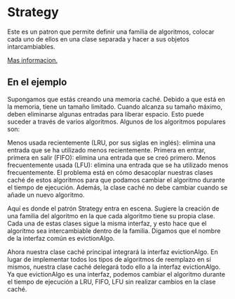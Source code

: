 # Strategy

Este es un patron que permite definir una familia de algoritmos, colocar cada uno de ellos en una clase separada y hacer
a sus objetos intarcambiables.

[Mas informacion.](https://refactoring.guru/es/design-patterns/strategy)

## En el ejemplo

Supongamos que estás creando una memoria caché. Debido a que está en la memoria, tiene un tamaño limitado.
Cuando alcanza su tamaño máximo, deben eliminarse algunas entradas para liberar espacio. Esto puede suceder a través de
varios algoritmos. Algunos de los algoritmos populares son:

Menos usada recientemente (LRU, por sus siglas en inglés): elimina una entrada que se ha utilizado menos recientemente.
Primera en entrar, primera en salir (FIFO): elimina una entrada que se creó primero.
Menos frecuentemente usada (LFU): elimina una entrada que se ha utilizado menos frecuentemente.
El problema está en cómo desacoplar nuestras clases caché de estos algoritmos para que podamos cambiar el algoritmo
durante el tiempo de ejecución. Además, la clase caché no debe cambiar cuando se añade un nuevo algoritmo.

Aquí es donde el patrón Strategy entra en escena. Sugiere la creación de una familia del algoritmo en la que cada
algoritmo tiene su propia clase. Cada una de estas clases sigue la misma interfaz, y esto hace que el algoritmo sea
intercambiable dentro de la familia. Digamos que el nombre de la interfaz común es evictionAlgo.

Ahora nuestra clase caché principal integrará la interfaz evictionAlgo. En lugar de implementar todos los tipos de
algoritmos de reemplazo en sí mismos, nuestra clase caché delegará todo ello a la interfaz evictionAlgo. Ya que
evictionAlgo es una interfaz, podemos cambiar el algoritmo durante el tiempo de ejecución a LRU, FIFO, LFU sin realizar
cambios en la clase caché.
